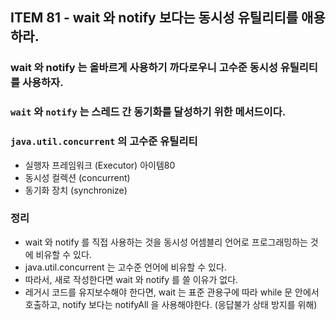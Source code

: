 ## ITEM 81 - wait 와 notify 보다는 동시성 유틸리티를 애용하라.

### wait 와 notify 는 올바르게 사용하기 까다로우니 고수준 동시성 유틸리티를 사용하자.

### `wait` 와 `notify` 는 스레드 간 동기화를 달성하기 위한 메서드이다.

### `java.util.concurrent` 의 고수준 유틸리티
- 실행자 프레임워크 (Executor) 아이템80
- 동시성 컬렉션 (concurrent)
- 동기화 장치 (synchronize)

### 정리
- wait 와 notify 를 직접 사용하는 것을 동시성 어셈블리 언어로 프로그래밍하는 것에 비유할 수 있다.
- java.util.concurrent 는 고수준 언어에 비유할 수 있다.
- 따라서, 새로 작성한다면 wait 와 notify 를 쓸 이유가 없다.
- 레거시 코드를 유지보수해야 한다면, wait 는 표준 관용구에 따라 while 문 안에서 호출하고, notify 보다는 notifyAll 을 사용해야한다. (응답불가 상태 방지를 위해)



